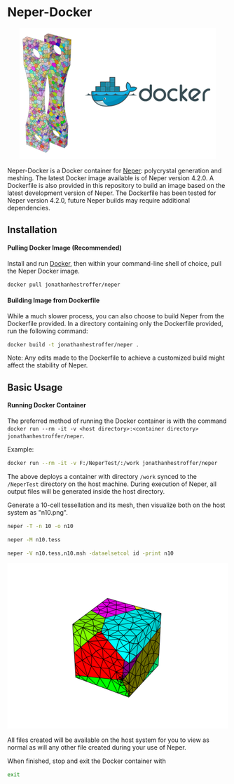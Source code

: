 # Neper-Docker
<p align="center">
  <img width="450" height="300" src="https://github.com/jonathanhestroffer/Neper-Docker/blob/master/preview.png">
</p>

Neper-Docker is a Docker container for [Neper](neper.info): polycrystal generation and meshing. The latest Docker image available is of Neper version 4.2.0. A Dockerfile is also provided in this repository to build an image based on the latest development version of Neper. The Dockerfile has been tested for Neper version 4.2.0, future Neper builds may require additional dependencies.

## Installation

#### Pulling Docker Image (Recommended)

Install and run [Docker](https://docs.docker.com/), then within your command-line shell of choice, pull the Neper Docker image.

```bash
docker pull jonathanhestroffer/neper
```

#### Building Image from Dockerfile

While a much slower process, you can also choose to build Neper from the Dockerfile provided. In a directory containing only the Dockerfile provided, run the following command:

```bash
docker build -t jonathanhestroffer/neper .
```

Note: Any edits made to the Dockerfile to achieve a customized build might affect the stability of Neper.

## Basic Usage

#### Running Docker Container

The preferred method of running the Docker container is with the command ```docker run --rm -it -v <host directory>:<container directory> jonathanhestroffer/neper```.

Example:
```bash
docker run --rm -it -v F:/NeperTest/:/work jonathanhestroffer/neper
```

The above deploys a container with directory ```/work``` synced to the ```/NeperTest``` directory on the host machine. During execution of Neper, all output files will be generated inside the host directory.

Generate a 10-cell tessellation and its mesh, then visualize both on the host system as "n10.png". 

```bash
neper -T -n 10 -o n10
```
```bash
neper -M n10.tess
```
```bash
neper -V n10.tess,n10.msh -dataelsetcol id -print n10
```
		
![Visualization](https://github.com/jonathanhestroffer/Neper-Docker/blob/master/n10.png)
        
All files created will be available on the host system for you to view as normal as will any other file created during your use of Neper.
    
When finished, stop and exit the Docker container with

```bash
exit
```
